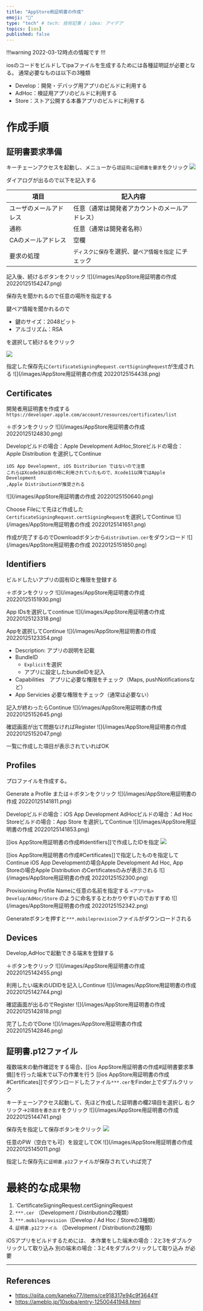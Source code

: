 ```yaml
---
title: "AppStore用証明書の作成"
emoji: "📌"
type: "tech" # tech: 技術記事 / idea: アイデア
topics: [ios]
published: false
---
```

!!!warning
2022-03-12時点の情報です
!!!

iosのコードをビルドしてipaファイルを生成するためには各種証明証が必要となる。
通常必要なものは以下の3種類
- Develop：開発・デバッグ用アプリのビルドに利用する
- AdHoc：検証用アプリのビルドに利用する
- Store：ストア公開する本番アプリのビルドに利用する

# 作成手順
## 証明書要求準備
キーチェーンアクセスを起動し、メニューから`認証局に証明書を要求`をクリック
![](/images/app_1.png)

ダイアログが出るので以下を記入する

| 項目                   | 記入内容                                              |
| ---------------------- | ----------------------------------------------------- |
| ユーザのメールアドレス | 任意（通常は開発者アカウントのメールアドレス）        |
| 通称                   | 任意（通常は開発者名称）                              |
| CAのメールアドレス     | 空欄                                                  |
| 要求の処理             | `ディスクに保存`を選択、`鍵ペア情報を指定` にチェック |

記入後、続けるボタンをクリック
![](/images/AppStore用証明書の作成 20220125154247.png)

保存先を聞かれるので任意の場所を指定する

鍵ペア情報を聞かれるので
- 鍵のサイズ：2048ビット
- アルゴリズム：RSA

を選択して続けるをクリック

![](/images/AppStore用証明書の作成20220125154334.png)


指定した保存先に`CertificateSigningRequest.certSigningRequest`が生成される
![](/images/AppStore用証明書の作成 20220125154438.png) 


## Certificates
開発者用証明書を作成する
`https://developer.apple.com/account/resources/certificates/list`

＋ボタンをクリック
![](/images/AppStore用証明書の作成 20220125124830.png)

Developビルドの場合：Apple Development
AdHoc,Storeビルドの場合：Apple Distribution
を選択してContinue

```ad-warning
iOS App Development, iOS Distriburion ではないので注意
これらはXcode10以前の時に利用されていたもので、Xcode11以降ではApple Development
,Apple Distributionが推奨される
```

![](/images/AppStore用証明書の作成 20220125150640.png)

Choose Fileにて先ほど作成した`CertificateSigningRequest.certSigningRequest`を選択してContinue
![](/images/AppStore用証明書の作成 20220125141651.png)

作成が完了するのでDownloadボタンから`distribution.cer`をダウンロード
![](/images/AppStore用証明書の作成 20220125151850.png)

## Identifiers
ビルドしたいアプリの固有IDと権限を登録する

＋ボタンをクリック
![](/images/AppStore用証明書の作成 20220125151930.png)

App IDsを選択してcontinue
![](/images/AppStore用証明書の作成 20220125123318.png)

Appを選択してContinue
![](/images/AppStore用証明書の作成 20220125123354.png)

- Description: アプリの説明を記載
- BundleID
	- `Explicit`を選択
	- アプリに設定したbundleIDを記入
- Capabilities　アプリに必要な権限をチェック（Maps, pushNotificationsなど）
- App Servicies 必要な権限をチェック（通常は必要ない）

記入が終わったらContinue
![](/images/AppStore用証明書の作成 20220125152645.png)

確認画面が出て問題なければRegister
![](/images/AppStore用証明書の作成 20220125152047.png)

一覧に作成した項目が表示されていればOK

## Profiles
プロファイルを作成する。

Generate a Profile または＋ボタンをクリック
![](/images/AppStore用証明書の作成 20220125141811.png)

Developビルドの場合：iOS App Development
AdHocビルドの場合：Ad Hoc
Storeビルドの場合：App Store
を選択してContinue
![](/images/AppStore用証明書の作成 20220125141853.png)

[[ios AppStore用証明書の作成#Identifiers]]で作成したIDを指定
![](/images/AppStore用証明書の作成20220125152224.png)

[[ios AppStore用証明書の作成#Certificates]]で指定したものを指定してContinue
iOS App Developmentの場合Apple Development
Ad Hoc, App Storeの場合Apple Distribution
のCertificatesのみが表示される
![](/images/AppStore用証明書の作成 20220125152300.png)

Provisioning Profile Nameに任意の名前を指定する
`<アプリ名> Develop/AdHoc/Store` のように命名するとわかりやすいのでおすすめ
![](/images/AppStore用証明書の作成 20220125152342.png)

Generateボタンを押すと`***.mobileprovision`ファイルがダウンロードされる


## Devices
Develop,AdHocで起動できる端末を登録する

＋ボタンをクリック
![](/images/AppStore用証明書の作成 20220125142455.png)

利用したい端末のUDIDを記入しContinue
![](/images/AppStore用証明書の作成 20220125142744.png)

確認画面が出るのでRegister
![](/images/AppStore用証明書の作成 20220125142818.png)

完了したのでDone
![](/images/AppStore用証明書の作成 20220125142846.png)

## 証明書.p12ファイル
複数端末の動作確認をする場合、[[ios AppStore用証明書の作成#証明書要求準備]]を行った端末で以下の作業を行う
[[ios AppStore用証明書の作成#Certificates]]でダウンロードしたファイル`***.cer`をFinder上でダブルクリック

キーチェーンアクセス起動して、先ほど作成した証明書の欄2項目を選択し
右クリック→`2項目を書き出す`をクリック
![](/images/AppStore用証明書の作成 20220125144741.png)

保存先を指定して保存ボタンをクリック
![](/images/AppStore用証明書の作成20220125144946.png)

任意のPW（空白でも可）を設定してOK
![](/images/AppStore用証明書の作成 20220125145011.png)

指定した保存先に`証明書.p12`ファイルが保存されていれば完了

# 最終的な成果物
1.  `CertificateSigningRequest.certSigningRequest
2.   `***.cer` （Development / Distributionの2種類）
3.   `***.mobileprovision`（Develop / Ad Hoc / Storeの3種類）
4.   `証明書.p12ファイル` （Development / Distributionの2種類）

iOSアプリをビルドするためには、
本作業をした端末の場合：2と3をダブルクリックして取り込み
別の端末の場合：3と4をダブルクリックして取り込み
が必要


---
## References
- https://qiita.com/kaneko77/items/ce918317e94c9f36441f
- https://ameblo.jp/10soba/entry-12500441948.html